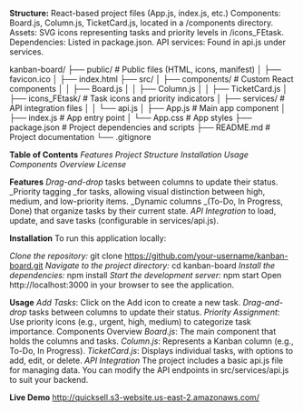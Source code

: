 **Structure:**
React-based project files (App.js, index.js, etc.)
Components: Board.js, Column.js, TicketCard.js, located in a /components directory.
Assets: SVG icons representing tasks and priority levels in /icons_FEtask.
Dependencies: Listed in package.json.
API services: Found in api.js under services.

kanban-board/
├── public/               # Public files (HTML, icons, manifest)
│   ├── favicon.ico
│   ├── index.html
├── src/
│   ├── components/       # Custom React components
│   │   ├── Board.js
│   │   ├── Column.js
│   │   ├── TicketCard.js
│   ├── icons_FEtask/     # Task icons and priority indicators
│   ├── services/         # API integration files
│   │   └── api.js
│   ├── App.js            # Main app component
│   ├── index.js          # App entry point
│   └── App.css           # App styles
├── package.json          # Project dependencies and scripts
├── README.md             # Project documentation
└── .gitignore


**Table of Contents**
_Features
Project Structure
Installation
Usage
Components Overview
License_

**Features**
_Drag-and-drop_ tasks between columns to update their status.
_Priority tagging _for tasks, allowing visual distinction between high, medium, and low-priority items.
_Dynamic columns _(To-Do, In Progress, Done) that organize tasks by their current state.
_API Integration_ to load, update, and save tasks (configurable in services/api.js).

**Installation**
To run this application locally:

_Clone the repository:_
git clone https://github.com/your-username/kanban-board.git
_Navigate to the project directory:_
cd kanban-board
_Install the dependencies:_
npm install
_Start the development server:_
npm start
Open http://localhost:3000 in your browser to see the application.

**Usage**
_Add Tasks_: Click on the Add icon to create a new task.
_Drag-and-drop_ tasks between columns to update their status.
_Priority Assignment_: Use priority icons (e.g., urgent, high, medium) to categorize task importance.
Components Overview
_Board.js_: The main component that holds the columns and tasks.
_Column.js_: Represents a Kanban column (e.g., To-Do, In Progress).
_TicketCard.js_: Displays individual tasks, with options to add, edit, or delete.
_API Integration_
The project includes a basic api.js file for managing data. You can modify the API endpoints in src/services/api.js to suit your backend.


**Live Demo**
http://quicksell.s3-website.us-east-2.amazonaws.com/
